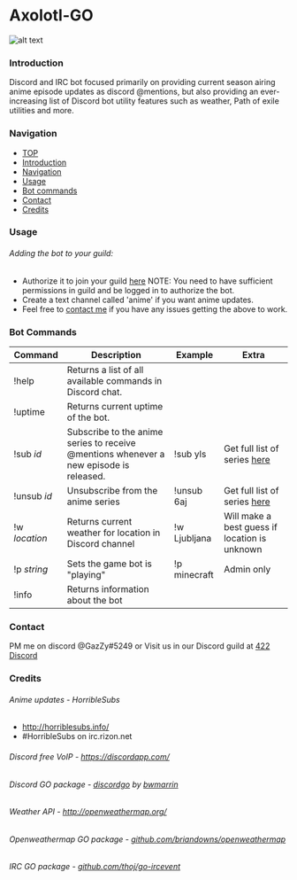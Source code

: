 # Axolotl-GO

![alt text](https://cdn.discordapp.com/avatars/185177851799011329/70c6e3e9a5763bed9fdf36510e81273a.jpg "Axolotl so moe")

### Introduction

Discord and IRC bot focused primarily on providing current season airing anime episode
updates as discord @mentions, but also providing an ever-increasing list of
Discord bot utility features such as weather, Path of exile utilities and more.

### Navigation

* [TOP](#axolotl-go)
* [Introduction](#introduction)
* [Navigation](#navigation)
* [Usage](#usage)
* [Bot commands](#bot-commands)
* [Contact](#contact)
* [Credits](#credits)

### Usage

###### Adding the bot to your guild:
* Authorize it to join your guild [here](https://discordapp.com/oauth2/authorize?client_id=185177389163085824&scope=bot&permissions=0) NOTE: You need to have sufficient permissions in guild and be logged in to authorize the bot.
* Create a text channel called 'anime' if you want anime updates.
* Feel free to [contact me](#contact) if you have any issues getting the above to work.

### Bot Commands

|Command|Description|Example|Extra|
---|---|---|---
!help|Returns a list of all available commands in Discord chat.
!uptime|Returns current uptime of the bot.
!sub *id*|Subscribe to the anime series to receive @mentions whenever a new episode is released.|!sub yls|Get full list of series [here](http://axolotl-422.rhcloud.com/)
!unsub *id*|Unsubscribe from the anime series|!unsub 6aj|Get full list of series [here](http://axolotl-422.rhcloud.com/)
!w *location*|Returns current weather for location in Discord channel|!w Ljubljana|Will make a best guess if location is unknown
!p *string*|Sets the game bot is "playing"|!p minecraft|Admin only
!info|Returns information about the bot

### Contact

PM me on discord @GazZy#5249
or
Visit us in our Discord guild at [422 Discord](https://discord.gg/0cO53vq26OlEojNi)

### Credits

###### Anime updates - HorribleSubs
* <http://horriblesubs.info/>
* \#HorribleSubs on irc.rizon.net

###### Discord free VoIP - <https://discordapp.com/>

###### Discord GO package - [discordgo](https://github.com/bwmarrin/discordgo#discordgo-) by [bwmarrin](https://github.com/bwmarrin)

###### Weather API - <http://openweathermap.org/>

###### Openweathermap GO package - [github.com/briandowns/openweathermap](https://github.com/briandowns/openweathermap)

###### IRC GO package - [github.com/thoj/go-ircevent](https://github.com/thoj/go-ircevent)
